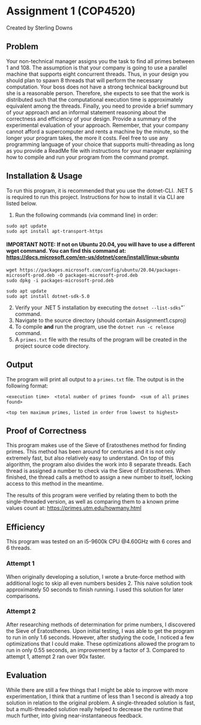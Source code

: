 # Assignment 1 (COP4520)
Created by Sterling Downs

## Problem
Your non-technical manager assigns you the task to find all primes between 1 and 108.  The assumption is that your company is going to use a parallel machine that supports eight concurrent threads. Thus, in your design you should plan to spawn 8 threads that will perform the necessary computation. Your boss does not have a strong technical background but she is a reasonable person. Therefore, she expects to see that the work is distributed such that the computational execution time is approximately equivalent among the threads. Finally, you need to provide a brief summary of your approach and an informal statement reasoning about the correctness and efficiency of your design. Provide a summary of the experimental evaluation of your approach. Remember, that your company cannot afford a supercomputer and rents a machine by the minute, so the longer your program takes, the more it costs. Feel free to use any programming language of your choice that supports multi-threading as long as you provide a ReadMe file with instructions for your manager explaining how to compile and run your program from the command prompt.

## Installation & Usage
To run this program, it is recommended that you use the dotnet-CLI.
.NET 5 is required to run this project. Instructions for how to install it via CLI are listed below.

1. Run the following commands (via command line) in order:


```
sudo apt update
sudo apt install apt-transport-https
```
#### IMPORTANT NOTE: If not on Ubuntu 20.04, you will have to use a different wget command. You can find this command at: https://docs.microsoft.com/en-us/dotnet/core/install/linux-ubuntu
```
wget https://packages.microsoft.com/config/ubuntu/20.04/packages-microsoft-prod.deb -O packages-microsoft-prod.deb
sudo dpkg -i packages-microsoft-prod.deb
```
```
sudo apt update
sudo apt install dotnet-sdk-5.0
```

2. Verify your .NET 5 installation by executing the `dotnet --list-sdks`"` command.
3. Navigate to the source directory (should contain Assignment1.csproj)
4. To compile __and__ run the program, use the `dotnet run -c release` command.
5. A `primes.txt` file with the results of the program will be created in the project source code directory.

## Output
The program will print all output to a `primes.txt` file.
The output is in the following format:
```
<execution time>  <total number of primes found>  <sum of all primes found>

<top ten maximum primes, listed in order from lowest to highest>
```

## Proof of Correctness
This program makes use of the Sieve of Eratosthenes method for finding primes.
This method has been around for centuries and it is not only extremely fast, but 
also relatively easy to understand. On top of this algorithm, the program also 
divides the work into 8 separate threads. Each thread is assigned a number to check 
via the Sieve of Eratosthenes. When finished, the thread calls a method to assign 
a new number to itself, locking access to this method in the meantime.

The results of this program were verified by relating them to both the single-threaded 
version, as well as comparing them to a known prime values count at:
https://primes.utm.edu/howmany.html

## Efficiency
This program was tested on an i5-9600k CPU @4.60GHz with 6 cores and 6 threads.

### Attempt 1
When originally developing a solution, I wrote a brute-force method with additional 
logic to skip all even numbers besides 2. This naive solution took approximately 50 
seconds to finish running. I used this solution for later comparisons.

### Attempt 2
After researching methods of determination for prime numbers, I discovered the Sieve of 
Eratosthenes. Upon initial testing, I was able to get the program to run in only 1.6 seconds.
However, after studying the code, I noticed a few optimizations that I could make. These 
optimizations allowed the program to run in only 0.55 seconds, an improvement by a factor of 3.
Compared to attempt 1, attempt 2 ran over 90x faster.

## Evaluation
While there are still a few things that I might be able to improve with more experimentation, 
I think that a runtime of less than 1 second is already a top solution in relation to the 
original problem. A single-threaded solution is fast, but a multi-threaded solution really 
helped to decrease the runtime that much further, into giving near-instantaneous feedback.
